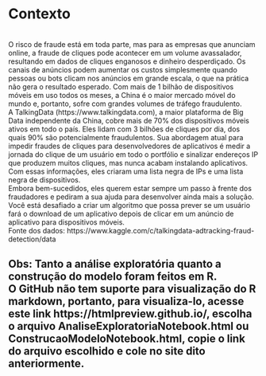 <h1> Contexto </h1> <br>
O risco de fraude está em toda parte, mas para as empresas que anunciam
online, a fraude de cliques pode acontecer em um volume avassalador,
resultando em dados de cliques enganosos e dinheiro desperdiçado. Os canais de
anúncios podem aumentar os custos simplesmente quando pessoas ou bots
clicam nos anúncios em grande escala, o que na prática não gera o resultado
esperado. Com mais de 1 bilhão de dispositivos móveis em uso todos os meses, a
China é o maior mercado móvel do mundo e, portanto, sofre com grandes
volumes de tráfego fraudulento. <br>
A TalkingData (https://www.talkingdata.com), a maior plataforma de Big
Data independente da China, cobre mais de 70% dos dispositivos móveis ativos
em todo o país. Eles lidam com 3 bilhões de cliques por dia, dos quais 90% são
potencialmente fraudulentos. Sua abordagem atual para impedir fraudes de
cliques para desenvolvedores de aplicativos é medir a jornada do clique de um
usuário em todo o portfólio e sinalizar endereços IP que produzem muitos cliques,
mas nunca acabam instalando aplicativos. Com essas informações, eles criaram
uma lista negra de IPs e uma lista negra de dispositivos.<br>
Embora bem-sucedidos, eles querem estar sempre um passo à frente dos
fraudadores e pediram a sua ajuda para desenvolver ainda mais a solução. Você
está desafiado a criar um algoritmo que possa prever se um usuário fará o
download de um aplicativo depois de clicar em um anúncio de aplicativo para
dispositivos móveis. <br>
Fonte dos dados: 
https://www.kaggle.com/c/talkingdata-adtracking-fraud-detection/data



<h2> Obs: Tanto a análise exploratória quanto a construção do modelo foram feitos em R. <br>
 O GitHub não tem suporte para visualização do R markdown, portanto, para visualiza-lo, acesse 
 este link https://htmlpreview.github.io/, escolha o arquivo AnaliseExploratoriaNotebook.html ou ConstrucaoModeloNotebook.html, 
 copie o link do arquivo escolhido e cole no site dito anteriormente. </h2>
